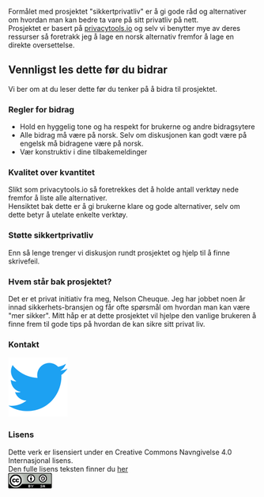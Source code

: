 Formålet med prosjektet "sikkertprivatliv" er å gi gode råd og alternativer om hvordan man kan bedre ta vare på sitt privatliv på nett.  
Prosjektet er basert på [privacytools.io](https://www.privacytools.io/) og selv vi benytter mye av deres ressurser så foretrakk jeg å lage en norsk alternativ fremfor å lage en direkte oversettelse.


## Vennligst les dette før du bidrar  
Vi ber om at du leser dette før du tenker på å bidra til prosjektet.

### Regler for bidrag  
- Hold en hyggelig tone og ha respekt for brukerne og andre bidragsytere
- Alle bidrag må være på norsk. Selv om diskusjonen kan godt være på engelsk må bidragene være på norsk.  
- Vær konstruktiv i dine tilbakemeldinger  

### Kvalitet over kvantitet  
Slikt som privacytools.io så foretrekkes det å holde antall verktøy nede fremfor å liste alle alternativer.  
Hensiktet bak dette er å gi brukerne klare og gode alternativer, selv om dette betyr å utelate enkelte verktøy.  

### Støtte sikkertprivatliv  
Enn så lenge trenger vi diskusjon rundt prosjektet og hjelp til å finne skrivefeil.

### Hvem står bak prosjektet?  
Det er et privat initiativ fra meg, Nelson Cheuque. Jeg har jobbet noen år innad sikkerhets-bransjen og får ofte spørsmål om hvordan man kan være "mer sikker". Mitt håp er at dette prosjektet vil hjelpe den vanlige brukeren å finne frem til gode tips på hvordan de kan sikre sitt privat liv.

### Kontakt  
<a href="https://twitter.com/sikkerprivatliv/" rel="some text">![Twitter](img/logos/twitter.png)</a>


### Lisens  
Dette verk er lisensiert under en Creative Commons Navngivelse 4.0 Internasjonal lisens.  
Den fulle lisens teksten finner du [her](Lisens.txt)  
![creativecommons](img/logos/creativecommons.png)
